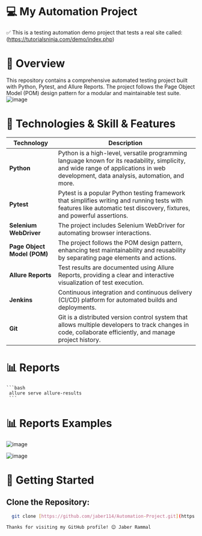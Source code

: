 # 💻 My Automation Project

✅ This is a testing automation demo project that tests a real site called:(https://tutorialsninja.com/demo/index.php)

# 📖 Overview
  This repository contains a comprehensive automated testing project built with Python, Pytest, and Allure Reports. The project follows the Page Object Model (POM) design pattern for a modular and maintainable test suite.
  ![image](https://github.com/user-attachments/assets/c636ed93-26f7-4683-8f8b-b663093c0558)





# 📑 Technologies & Skill & Features
| Technology             | Description                                                                                      |
|------------------------|--------------------------------------------------------------------------------------------------|
| **Python**               | Python is a high-level, versatile programming language known for its readability, simplicity, and wide range of applications in web development, data analysis, automation, and more. |
| **Pytest**             | Pytest is a popular Python testing framework that simplifies writing and running tests with features like automatic test discovery, fixtures, and powerful assertions.|
| **Selenium WebDriver** | The project includes Selenium WebDriver for automating browser interactions.                     |
| **Page Object Model (POM)** | The project follows the POM design pattern, enhancing test maintainability and reusability by separating page elements and actions. |
| **Allure Reports**     | Test results are documented using Allure Reports, providing a clear and interactive visualization of test execution. |
| **Jenkins**            | Continuous integration and continuous delivery (CI/CD) platform for automated builds and deployments. |
| **Git**            | Git is a distributed version control system that allows multiple developers to track changes in code, collaborate efficiently, and manage project history. |

# 📊 Reports
    ```bash
     allure serve allure-results
     ```
# 📊 Reports Examples
![image](https://github.com/user-attachments/assets/027e661e-3443-48b4-93e0-38ec26570817)

![image](https://github.com/user-attachments/assets/c0261cb3-35c2-4525-85ea-3466a9344bbd)

# 🚀 Getting Started
## Clone the Repository:
   ```bash
     git clone [https://github.com/jaber114/Automation-Project.git](https://github.com/jaber114/Automation-Project/tree/master)
     
Thanks for visiting my GitHub profile! 😊 Jaber Rammal
